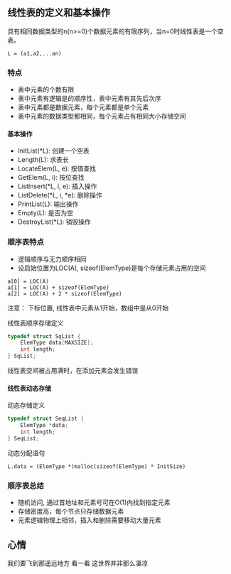 ## 线性表的定义和基本操作
具有相同数据类型的n(n>=0)个数据元素的有限序列，当n=0时线性表是一个空表。

```
L = (a1,a2,...an)
```

### 特点
- 表中元素的个数有限
- 表中元素有逻辑是的顺序性，表中元素有其先后次序
- 表中元素都是数据元素，每个元素都是单个元素
- 表中元素的数据类型都相同，每个元素占有相同大小存储空间

#### 基本操作
- InitList(*L): 创建一个空表
- Length(L): 求表长
- LocateElem(L, e): 按值查找
- GetElem(L, i): 按位查找
- ListInsert(*L, i, e): 插入操作
- ListDelete(*L, i, *e): 删除操作
- PrintList(L): 输出操作
- Empty(L): 是否为空
- DestroyList(*L): 销毁操作

### 顺序表特点
- 逻辑顺序与无力顺序相同
- 设启始位置为LOC(A), sizeof(ElemType)是每个存储元素占用的空间

```
a[0] = LOC(A)
a[1] = LOC(A) + sizeof(ElemType)
a[2] = LOC(A) + 2 * sizeof(ElemType)
```

注意： 下标位置, 线性表中元素从1开始，数组中是从0开始

线性表顺序存储定义
```c
typedef struct SqList {
	ElemType data[MAXSIZE];
	int length;
} SqList;
```

线性表空间被占用满时，在添加元素会发生错误

#### 线性表动态存储
动态存储定义
```c
typedef struct SeqList {
	ElemType *data;
	int length;
} SeqList;
```
动态分配语句

`L.data = (ElemType *)malloc(sizeof(ElemType) * InitSize)`

### 顺序表总结
- 随机访问, 通过首地址和元素号可在O(1)内找到指定元素
- 存储密度高，每个节点只存储数据元素
- 元素逻辑物理上相邻，插入和删除需要移动大量元素

## 心情
我们要飞到那遥远地方 看一看
这世界并非那么凄凉
